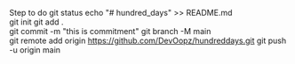 Step to do 
git status
echo "# hundred_days" >> README.md  
git init
git add .    
git commit -m "this is commitment" 
git branch -M main     
git remote add origin https://github.com/DevOopz/hundreddays.git
git push -u origin main 

